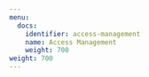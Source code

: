 ```yaml
---
menu:
  docs:
    identifier: access-management
    name: Access Management
    weight: 700
weight: 700
---
```

